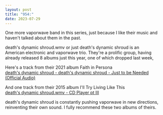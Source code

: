 ```yaml
---
layout: post
title: "954:"
date: 2023-07-29
---
```


One more vaporwave band in this series, just because I like their music and haven't talked about them in the past.

death's dynamic shroud.wmv or just death's dynamic shroud is an American electronic and vaporwave trio. They're a prolific group, having already released 8 albums just this year, one of which dropped last week,

Here's a track from their 2021 album Faith in Persona  
[death's dynamic shroud \- death's dynamic shroud \- Just to be Needed (Official Audio)](https://youtu.be/s2jXEtohMzc)

And one track from their 2015 album I'll Try Living Like This  
[death's dynamic shroud.wmv \- CD Player pt III](https://youtu.be/pbRa6O-MG8s)

death's dynamic shroud is constantly pushing vaporwave in new directions, reinventing their own sound. I fully recommend these two albums of theirs.
